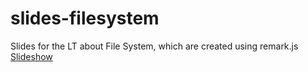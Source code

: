 # slides-filesystem
Slides for the LT about File System, which are created using remark.js  
[Slideshow](https://kyohei-m.github.io/slides-filesystem/)
